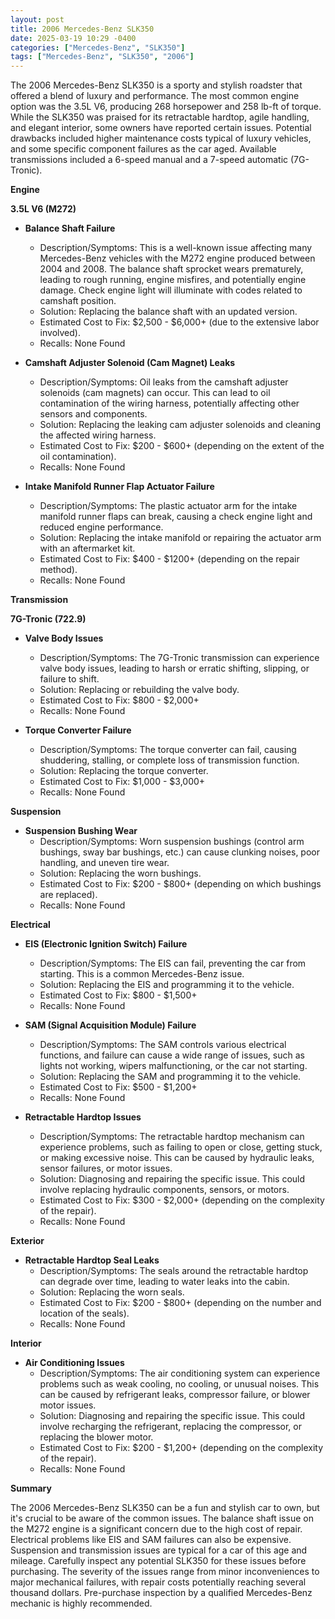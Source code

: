 ```yaml
---
layout: post
title: 2006 Mercedes-Benz SLK350
date: 2025-03-19 10:29 -0400
categories: ["Mercedes-Benz", "SLK350"]
tags: ["Mercedes-Benz", "SLK350", "2006"]
---
```

The 2006 Mercedes-Benz SLK350 is a sporty and stylish roadster that offered a blend of luxury and performance. The most common engine option was the 3.5L V6, producing 268 horsepower and 258 lb-ft of torque. While the SLK350 was praised for its retractable hardtop, agile handling, and elegant interior, some owners have reported certain issues. Potential drawbacks included higher maintenance costs typical of luxury vehicles, and some specific component failures as the car aged. Available transmissions included a 6-speed manual and a 7-speed automatic (7G-Tronic).

**Engine**

**3.5L V6 (M272)**

*   **Balance Shaft Failure**
    *   Description/Symptoms: This is a well-known issue affecting many Mercedes-Benz vehicles with the M272 engine produced between 2004 and 2008. The balance shaft sprocket wears prematurely, leading to rough running, engine misfires, and potentially engine damage. Check engine light will illuminate with codes related to camshaft position.
    *   Solution: Replacing the balance shaft with an updated version.
    *   Estimated Cost to Fix: $2,500 - $6,000+ (due to the extensive labor involved).
    * Recalls: None Found

*   **Camshaft Adjuster Solenoid (Cam Magnet) Leaks**
    *   Description/Symptoms: Oil leaks from the camshaft adjuster solenoids (cam magnets) can occur. This can lead to oil contamination of the wiring harness, potentially affecting other sensors and components.
    *   Solution: Replacing the leaking cam adjuster solenoids and cleaning the affected wiring harness.
    *   Estimated Cost to Fix: $200 - $600+ (depending on the extent of the oil contamination).
     * Recalls: None Found

*   **Intake Manifold Runner Flap Actuator Failure**
    *   Description/Symptoms: The plastic actuator arm for the intake manifold runner flaps can break, causing a check engine light and reduced engine performance.
    *   Solution: Replacing the intake manifold or repairing the actuator arm with an aftermarket kit.
    *   Estimated Cost to Fix: $400 - $1200+ (depending on the repair method).
     * Recalls: None Found

**Transmission**

**7G-Tronic (722.9)**

*   **Valve Body Issues**
    *   Description/Symptoms: The 7G-Tronic transmission can experience valve body issues, leading to harsh or erratic shifting, slipping, or failure to shift.
    *   Solution: Replacing or rebuilding the valve body.
    *   Estimated Cost to Fix: $800 - $2,000+
     * Recalls: None Found

*   **Torque Converter Failure**
    *   Description/Symptoms: The torque converter can fail, causing shuddering, stalling, or complete loss of transmission function.
    *   Solution: Replacing the torque converter.
    *   Estimated Cost to Fix: $1,000 - $3,000+
     * Recalls: None Found

**Suspension**

*   **Suspension Bushing Wear**
    *   Description/Symptoms: Worn suspension bushings (control arm bushings, sway bar bushings, etc.) can cause clunking noises, poor handling, and uneven tire wear.
    *   Solution: Replacing the worn bushings.
    *   Estimated Cost to Fix: $200 - $800+ (depending on which bushings are replaced).
    * Recalls: None Found

**Electrical**

*   **EIS (Electronic Ignition Switch) Failure**
    *   Description/Symptoms: The EIS can fail, preventing the car from starting. This is a common Mercedes-Benz issue.
    *   Solution: Replacing the EIS and programming it to the vehicle.
    *   Estimated Cost to Fix: $800 - $1,500+
     * Recalls: None Found

*   **SAM (Signal Acquisition Module) Failure**
    *   Description/Symptoms: The SAM controls various electrical functions, and failure can cause a wide range of issues, such as lights not working, wipers malfunctioning, or the car not starting.
    *   Solution: Replacing the SAM and programming it to the vehicle.
    *   Estimated Cost to Fix: $500 - $1,200+
     * Recalls: None Found

*   **Retractable Hardtop Issues**
    *   Description/Symptoms: The retractable hardtop mechanism can experience problems, such as failing to open or close, getting stuck, or making excessive noise. This can be caused by hydraulic leaks, sensor failures, or motor issues.
    *   Solution: Diagnosing and repairing the specific issue. This could involve replacing hydraulic components, sensors, or motors.
    *   Estimated Cost to Fix: $300 - $2,000+ (depending on the complexity of the repair).
    * Recalls: None Found

**Exterior**

*   **Retractable Hardtop Seal Leaks**
    *   Description/Symptoms: The seals around the retractable hardtop can degrade over time, leading to water leaks into the cabin.
    *   Solution: Replacing the worn seals.
    *   Estimated Cost to Fix: $200 - $800+ (depending on the number and location of the seals).
    * Recalls: None Found

**Interior**

*   **Air Conditioning Issues**
    *   Description/Symptoms: The air conditioning system can experience problems such as weak cooling, no cooling, or unusual noises. This can be caused by refrigerant leaks, compressor failure, or blower motor issues.
    *   Solution: Diagnosing and repairing the specific issue. This could involve recharging the refrigerant, replacing the compressor, or replacing the blower motor.
    *   Estimated Cost to Fix: $200 - $1,200+ (depending on the complexity of the repair).
    * Recalls: None Found

**Summary**

The 2006 Mercedes-Benz SLK350 can be a fun and stylish car to own, but it's crucial to be aware of the common issues. The balance shaft issue on the M272 engine is a significant concern due to the high cost of repair. Electrical problems like EIS and SAM failures can also be expensive. Suspension and transmission issues are typical for a car of this age and mileage. Carefully inspect any potential SLK350 for these issues before purchasing. The severity of the issues range from minor inconveniences to major mechanical failures, with repair costs potentially reaching several thousand dollars. Pre-purchase inspection by a qualified Mercedes-Benz mechanic is highly recommended.

